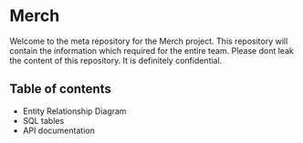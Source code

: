 # Merch

Welcome to the meta repository for the Merch project. This repository will contain the information which required for the entire team.
Please dont leak the content of this repository. It is definitely confidential.

## Table of contents

- Entity Relationship Diagram
- SQL tables
- API documentation

